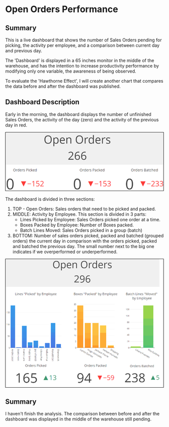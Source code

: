 # Open Orders Performance

## Summary
This is a live dashboard that shows the number of Sales Orders pending for picking, the activity per employee, and a comparison between current day and previous day.

The 'Dashboard' is displayed in a 65 inches monitor in the middle of the warehouse, and has the intention to increase productivity performance by modifying only one variable, the awareness of being observed.

To evaluate the 'Hawthorne Effect', I will create another chart that compares the data before and after the dashboard was published.

## Dashboard Description
Early in the morning, the dashboard displays the number of unfinished Sales Orders, the activity of the day (zero) and the activity of the previous day in red.

<img src="https://github.com/wdsrx/picking_packing/blob/main/screenshots/morning.png">


The dashboard is divided in three sections:
1. TOP - Open Orders: Sales orders that need to be picked and packed.
2. MIDDLE: Activity by Employee. This section is divided in 3 parts:
   - Lines Picked by Employee: Sales Orders picked one order at a time.
   - Boxes Packed by Employee: Number of Boxes packed.
   - Batch Lines Moved: Sales Orders picked in a group (batch)
3. BOTTOM: Number of sales orders picked, packed and batched (grouped orders) the current day in comparison with the orders picked, packed and batched the previous day. The small number next to the big one indicates if we overperformed or underperformed.

<img src="https://github.com/wdsrx/picking_packing/blob/main/screenshots/afternoon.png">

## Summary
I haven't finish the analysis. The comparison between before and after the dashboard was displayed in the middle of the warehouse still pending.
